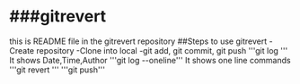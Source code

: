 # ###gitrevert
this is README file in the gitrevert repository
##Steps to use gitrevert
-Create repository
-Clone into local
-git add, git commit, git push
'''git log '''  It shows Date,Time,Author
'''git log --oneline'''  It shows one line commands
'''git revert <commie id> '''
'''git push'''
